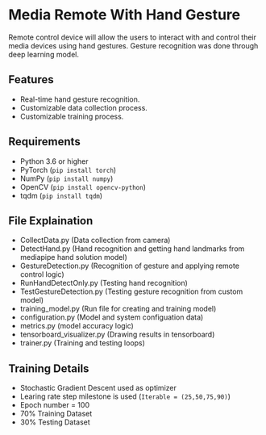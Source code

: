 # Media Remote With Hand Gesture
Remote control device will allow the users to interact with and control their media devices using hand gestures. Gesture recognition was done through deep learning model.

## Features
- Real-time hand gesture recognition.
- Customizable data collection process.
- Customizable training process.

## Requirements
- Python 3.6 or higher
- PyTorch (`pip install torch`)
- NumPy (`pip install numpy`)
- OpenCV (`pip install opencv-python`)
- tqdm (`pip install tqdm`)

## File Explaination
- CollectData.py (Data collection from camera)
- DetectHand.py (Hand recognition and getting hand landmarks from mediapipe hand solution model)
- GestureDetection.py (Recognition of gesture and applying remote control logic)
- RunHandDetectOnly.py (Testing hand recognition)
- TestGestureDetection.py (Testing gesture recognition from custom model)
- training_model.py (Run file for creating and training model)
- configuration.py (Model and system configuation data)
- metrics.py (model accuracy logic)
- tensorboard_visualizer.py (Drawing results in tensorboard)
- trainer.py (Training and testing loops)

## Training Details
- Stochastic Gradient Descent used as optimizer
- Learing rate step milestone is used (`Iterable = (25,50,75,90)`)
- Epoch number = 100
- 70% Training Dataset
- 30% Testing Dataset
